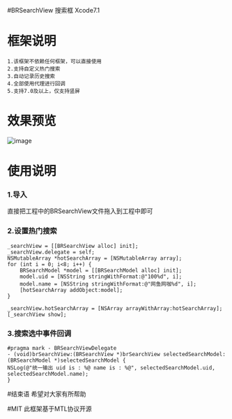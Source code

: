 #BRSearchView
搜索框
Xcode7.1

# 框架说明
    1.该框架不依赖任何框架，可以直接使用
    2.支持自定义热门搜索
    3.自动记录历史搜索
    4.全部使用代理进行回调
    5.支持7.0及以上，仅支持竖屏
    
    
# 效果预览
![image](https://github.com/guoshimeihua/CityPickerViewController/blob/master/CityPickerViewController/demo16.gif)

# 使用说明
### 1.导入
直接把工程中的BRSearchView文件拖入到工程中即可
        
### 2.设置热门搜索
    _searchView = [[BRSearchView alloc] init];
    _searchView.delegate = self;
    NSMutableArray *hotSearchArray = [NSMutableArray array];
    for (int i = 0; i<8; i++) {
        BRSearchModel *model = [[BRSearchModel alloc] init];
        model.uid = [NSString stringWithFormat:@"100%d", i];
        model.name = [NSString stringWithFormat:@"网鱼网咖%d", i];
        [hotSearchArray addObject:model];
    }
    
    _searchView.hotSearchArray = [NSArray arrayWithArray:hotSearchArray];
    [_searchView show];
  
  
### 3.搜索选中事件回调
    #pragma mark - BRSearchViewDelegate
    - (void)brSearchView:(BRSearchView *)brSearchView selectedSearchModel:(BRSearchModel *)selectedSearchModel {
    NSLog(@"统一输出 uid is : %@ name is : %@", selectedSearchModel.uid, selectedSearchModel.name);
    }
    
    
#结束语
   希望对大家有所帮助



#MIT
此框架基于MTL协议开源
